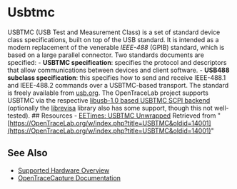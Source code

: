 # Usbtmc
USBTMC (USB Test and Measurement Class) is a set of standard device class specifications, built on top of the USB standard. It is intended as a modern replacement of the venerable *IEEE-488* (GPIB) standard, which is based on a large parallel connector. Two standards documents are specified: \- **USBTMC specification**: specifies the protocol and descriptors that allow communications between devices and client software.  \- **USB488 subclass specification**: this specifies how to send and receive IEEE-488.1 and IEEE-488.2 commands over a USBTMC-based transport. The standard is freely available from [usb.org](https://www.usb.org/sites/default/files/USBTMC_1_006a.zip). The OpenTraceLab project supports USBTMC via the respective [libusb-1.0 based USBTMC SCPI backend](http://github.com/OpenTraceLab/?p=OpenTraceCapture.git;a=blob;f=src/scpi/scpi_usbtmc_libusb.c) (optionally the [librevisa](http://www.librevisa.org) library also has some support, though this not well-tested). ## Resources \- [EETimes: USBTMC Unwrapped](http://www.eetimes.com/electronics-products/test-measurement/4074421/USBTMC-Unwrapped)
Retrieved from "[https://OpenTraceLab.org/w/index.php?title=USBTMC&oldid=14001](https://OpenTraceLab.org/w/index.php?title=USBTMC&oldid=14001)"
## See Also
- [Supported Hardware Overview](../supported-hardware.md)
- [OpenTraceCapture Documentation](../../opentracecapture/overview.md)
